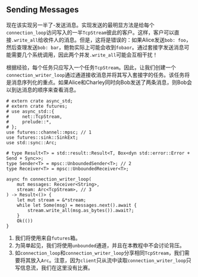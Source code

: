 ## Sending Messages

现在该实现另一半了-发送消息。实现发送的最明显方法是给每个`connection_loop`访问写入的一半`TcpStream`彼此的客户。这样，客户可以直接`.write_all`给收件人的消息。但是，这将是错误的：如果Alice发送`bob: foo`，然后查理发送`bob: bar`，鲍勃实际上可能会收到`fobaor`。通过套接字发送消息可能需要几个系统调用，因此两个并发`.write_all`可能会互相干扰！

根据经验，每个任务只应写入一个任务`TcpStream`。因此，让我们创建一个`connection_writer_loop`通过通道接收消息并将其写入套接字的任务。该任务将是消息序列化的重点。如果Alice和Charley同时向Bob发送了两条消息，则Bob会以到达消息的顺序来查看消息。

```rust,edition2018
# extern crate async_std;
# extern crate futures;
# use async_std::{
#     net::TcpStream,
#     prelude::*,
# };
use futures::channel::mpsc; // 1
use futures::sink::SinkExt;
use std::sync::Arc;

# type Result<T> = std::result::Result<T, Box<dyn std::error::Error + Send + Sync>>;
type Sender<T> = mpsc::UnboundedSender<T>; // 2
type Receiver<T> = mpsc::UnboundedReceiver<T>;

async fn connection_writer_loop(
    mut messages: Receiver<String>,
    stream: Arc<TcpStream>, // 3
) -> Result<()> {
    let mut stream = &*stream;
    while let Some(msg) = messages.next().await {
        stream.write_all(msg.as_bytes()).await?;
    }
    Ok(())
}
```

1.  我们将使用来自`futures`箱。
2.  为简单起见，我们将使用`unbounded`通道，并且在本教程中不会讨论背压。
3.  如`connection_loop`和`connection_writer_loop`分享相同`TcpStream`，我们需要将其放入`Arc`。注意，因为`client`只从流中读取`connection_writer_loop`只写信息流，我们在这里没有比赛。
